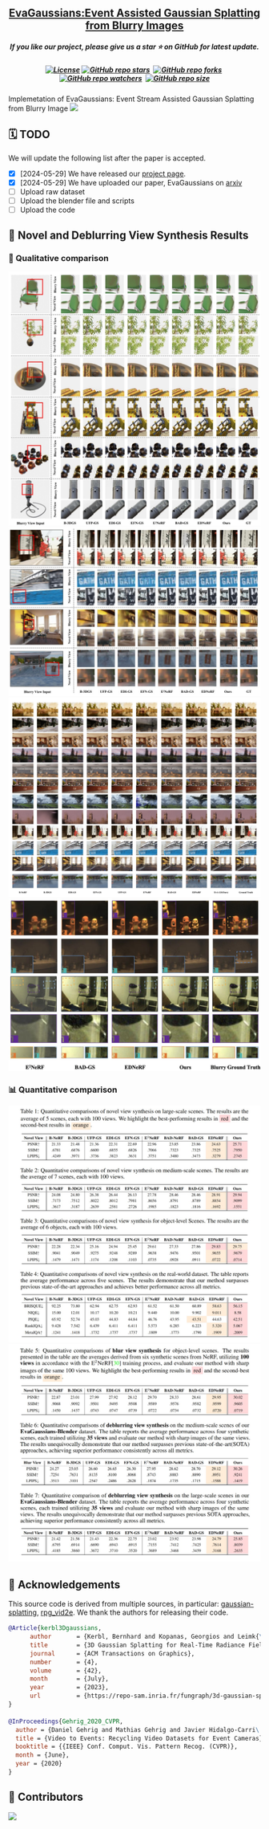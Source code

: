 <h2 align="center"> 
  <a href="https://github.com/SuperFCR/EvaGaussians.git">EvaGaussians:Event Assisted Gaussian Splatting from Blurry Images</a>
</h2>
<h5 align="center"> 
If you like our project, please give us a star ⭐ on GitHub for latest update.  </h5>
<h5 align="center">


[![License](https://img.shields.io/badge/License-MIT-yellow)](https://github.com/SuperFCR/EvaGaussians/blob/main/LICENSE) 
[![GitHub repo stars](https://img.shields.io/github/stars/SuperFCR/EvaGaussians?style=flat&logo=github&logoColor=whitesmoke&label=Stars)](https://github.com/SuperFCR/EvaGaussians/stargazers)&#160;
[![GitHub repo forks](https://img.shields.io/github/forks/SuperFCR/EvaGaussians?style=flat&logo=github&logoColor=whitesmoke&label=Forks)](https://github.com/SuperFCR/EvaGaussians/network)&#160;
[![GitHub repo watchers](https://img.shields.io/github/watchers/SuperFCR/EvaGaussians?style=flat&logo=github&logoColor=whitesmoke&label=Watchers)](https://github.com/SuperFCR/EvaGaussians/watchers)&#160;
[![GitHub repo size](https://img.shields.io/github/repo-size/SuperFCR/EvaGaussians?style=flat&logo=github&logoColor=whitesmoke&label=Repo%20Size)](https://github.com/SuperFCR/EvaGaussians/archive/refs/heads/main.zip)

</h5>

Implemetation of EvaGaussians: Event Stream Assisted Gaussian Splatting from Blurry Image
<img src="assets/pipeline.svg"/>

## 🗓️ TODO
We will update the following list after the paper is accepted.
- [x] [2024-05-29] We have released our [project page](https://drexubery.github.io/EvaGaussians/).
- [x] [2024-05-29] We have uploaded our paper, EvaGaussians on [arxiv]()
- [ ] Upload raw dataset
- [ ] Upload the blender file and scripts
- [ ] Upload the code

## 🍭 Novel and Deblurring View Synthesis Results
### 🌅 Qualitative comparison
<img src="assets/quali_nvs_dvs_object_level.jpg"/>
<img src="assets/quali_nvs_dvs_medium_scale.jpg"/>
<img src="assets/appendix_refine_nvs_large_scale.jpg"/>
<img src="assets/quali_real_scene.jpg"/>


### 📊 Quantitative comparison
<img src="assets/quan_nvs.jpeg"/>
<img src="assets/quan_dvs.jpeg"/>

<!-- <h2>
  <img src="assets/acknowledgement.svg" alt="Lego Icon" style="height:24px; width:24px; vertical-align:middle; margin-right:10px;">
  Acknowledgements
</h2> -->
## 🙏 Acknowledgements

This source code is derived from multiple sources, in particular: 
[gaussian-splatting](https://github.com/graphdeco-inria/gaussian-splatting/tree/main), 
[rpg_vid2e](https://github.com/uzh-rpg/EvDeblurNeRF). We thank the authors for releasing their code.

```bibtex
@Article{kerbl3Dgaussians,
      author       = {Kerbl, Bernhard and Kopanas, Georgios and Leimk{\"u}hler, Thomas and Drettakis, George},
      title        = {3D Gaussian Splatting for Real-Time Radiance Field Rendering},
      journal      = {ACM Transactions on Graphics},
      number       = {4},
      volume       = {42},
      month        = {July},
      year         = {2023},
      url          = {https://repo-sam.inria.fr/fungraph/3d-gaussian-splatting/}
}

@InProceedings{Gehrig_2020_CVPR,
  author = {Daniel Gehrig and Mathias Gehrig and Javier Hidalgo-Carri\'o and Davide Scaramuzza},
  title = {Video to Events: Recycling Video Datasets for Event Cameras},
  booktitle = {{IEEE} Conf. Comput. Vis. Pattern Recog. (CVPR)},
  month = {June},
  year = {2020}
}
```


## 🤝 Contributors

<a href="https://github.com/SuperFCR/EvaGaussians/graphs/contributors">
  <img src="https://contrib.rocks/image?repo=SuperFCR/EvaGaussians" />
</a>